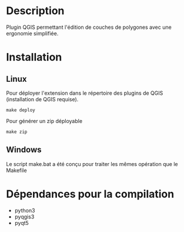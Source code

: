 # Description

Plugin QGIS permettant l'édition de couches de polygones avec une ergonomie simplifiée.

# Installation

## Linux

Pour déployer l'extension dans le répertoire des plugins de QGIS (installation de QGIS requise).

```make deploy```

Pour générer un zip déployable 

```make zip```

## Windows

Le script make.bat a été conçu pour traiter les mêmes opération que le Makefile

# Dépendances pour la compilation

* python3
* pyqgis3
* pyqt5


